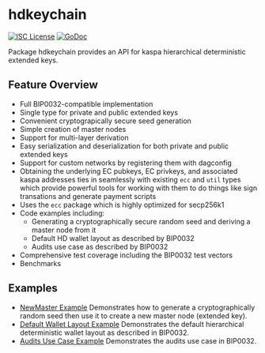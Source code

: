 hdkeychain
==========

[![ISC License](http://img.shields.io/badge/license-ISC-blue.svg)](http://copyfree.org)
[![GoDoc](http://img.shields.io/badge/godoc-reference-blue.svg)](http://godoc.org/github.com/kaspanet/kaspad/util/hdkeychain)

Package hdkeychain provides an API for kaspa hierarchical deterministic
extended keys.

## Feature Overview

- Full BIP0032-compatible implementation
- Single type for private and public extended keys
- Convenient cryptograpically secure seed generation
- Simple creation of master nodes
- Support for multi-layer derivation
- Easy serialization and deserialization for both private and public extended
  keys
- Support for custom networks by registering them with dagconfig
- Obtaining the underlying EC pubkeys, EC privkeys, and associated kaspa
  addresses ties in seamlessly with existing `ecc` and `util` types which provide
  powerful tools for working with them to do things like sign transations and 
  generate payment scripts
- Uses the `ecc` package which is highly optimized for secp256k1
- Code examples including:
  - Generating a cryptographically secure random seed and deriving a
    master node from it
  - Default HD wallet layout as described by BIP0032
  - Audits use case as described by BIP0032
- Comprehensive test coverage including the BIP0032 test vectors
- Benchmarks

## Examples

* [NewMaster Example](http://godoc.org/github.com/kaspanet/kaspad/util/hdkeychain#example-NewMaster) 
  Demonstrates how to generate a cryptographically random seed then use it to
  create a new master node (extended key).
* [Default Wallet Layout Example](http://godoc.org/github.com/kaspanet/kaspad/util/hdkeychain#example-package--DefaultWalletLayout) 
  Demonstrates the default hierarchical deterministic wallet layout as described
  in BIP0032.
* [Audits Use Case Example](http://godoc.org/github.com/kaspanet/kaspad/util/hdkeychain#example-package--Audits) 
  Demonstrates the audits use case in BIP0032.

